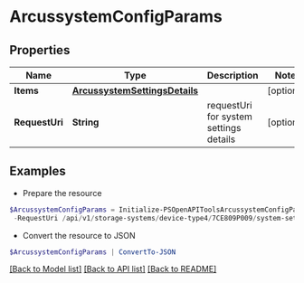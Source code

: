 # ArcussystemConfigParams
## Properties

Name | Type | Description | Notes
------------ | ------------- | ------------- | -------------
**Items** | [**ArcussystemSettingsDetails**](ArcussystemSettingsDetails.md) |  | [optional] 
**RequestUri** | **String** | requestUri for system settings details | [optional] 

## Examples

- Prepare the resource
```powershell
$ArcussystemConfigParams = Initialize-PSOpenAPIToolsArcussystemConfigParams  -Items null `
 -RequestUri /api/v1/storage-systems/device-type4/7CE809P009/system-settings
```

- Convert the resource to JSON
```powershell
$ArcussystemConfigParams | ConvertTo-JSON
```

[[Back to Model list]](../README.md#documentation-for-models) [[Back to API list]](../README.md#documentation-for-api-endpoints) [[Back to README]](../README.md)

